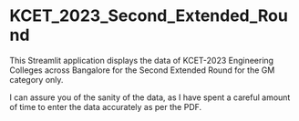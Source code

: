 # KCET_2023_Second_Extended_Round

This Streamlit application displays the data of KCET-2023 Engineering Colleges across Bangalore for the Second Extended Round for the GM category only.

I can assure you of the sanity of the data, as I have spent a careful amount of time to enter the data accurately as per the PDF.
